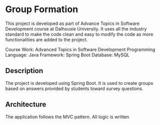 # Group Formation
This project is developed as part of Advance Topics in Software Development course at Dalhousie University. It uses all the industry standard to make the code clean and easy to modify the code as more functionalities are added to the project.

Course Work: Advanced Topics in Software Development
Programming Language: Java
Framework: Spring Boot
Database: MySQL

## Description
The project is developed using Spring Boot. It is used to create groups based on answers provided by students toward survey questions.

## Architecture
The application follows the MVC pattern. All logic is written 

